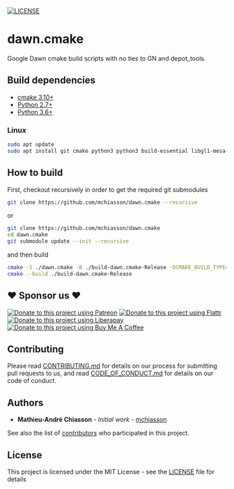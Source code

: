   <a href="https://opensource.org/licenses/MIT">
      <img src="https://img.shields.io/badge/License-MIT-0298c3.svg" alt="LICENSE"/>
  </a>

# dawn.cmake
Google Dawn cmake build scripts with no ties to GN and depot_tools.

## Build dependencies
-   [cmake 3.10+](https://cmake.org/)
-   [Python 2.7+](https://python.org/)
-   [Python 3.6+](https://python.org/)

### Linux
```sh
sudo apt update
sudo apt install git cmake python3 python3 build-essential libgl1-mesa-dev libgles2-mesa-dev libvulkan-dev mesa-common-dev
```

## How to build

First, checkout recursively in order to get the required git submodules
```sh
git clone https://github.com/mchiasson/dawn.cmake --recursive
```
or
```sh
git clone https://github.com/mchiasson/dawn.cmake
cd dawn.cmake
git submodule update --init --recursive
```

and then build
```sh
cmake -S ./dawn.cmake -B ./build-dawn.cmake-Release -DCMAKE_BUILD_TYPE=Release
cmake --build ./build-dawn.cmake-Release
```

## :heart: Sponsor us :heart:

[![Donate to this project using Patreon](https://img.shields.io/badge/Patreon-donate-yellow.svg)](https://www.patreon.com/mattchiasson)
[![Donate to this project using Flattr](https://img.shields.io/badge/Flattr-donate-yellow.svg)](https://flattr.com/@mattchiasson)
[![Donate to this project using Liberapay](https://img.shields.io/badge/Liberapay-donate-yellow.svg)](https://liberapay.com/MattChiasson/donate)
[![Donate to this project using Buy Me A Coffee](https://img.shields.io/badge/Buy%20Me%20A%20Coffee-donate-yellow.svg)](https://www.buymeacoffee.com/MYO5mfJhL)

## Contributing

Please read [CONTRIBUTING.md](CONTRIBUTING.md) for details on our process for submitting pull requests to us, and read [CODE_OF_CONDUCT.md](CODE_OF_CONDUCT.md) for details on our code of conduct.


## Authors

-   **Mathieu-André Chiasson** - *Initial work* - [mchiasson](https://github.com/mchiasson)

See also the list of [contributors](https://github.com/mchiasson/dawn.cmake/contributors) who participated in this project.

## License

This project is licensed under the MIT License - see the [LICENSE](LICENSE) file for details

